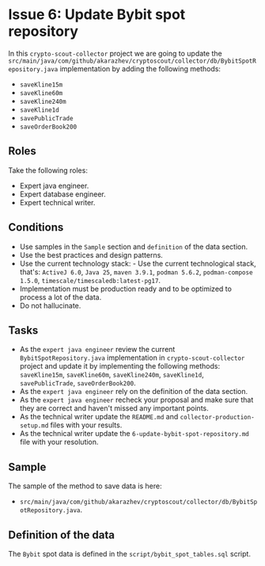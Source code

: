 # Issue 6: Update Bybit spot repository

In this `crypto-scout-collector` project we are going to update the
`src/main/java/com/github/akarazhev/cryptoscout/collector/db/BybitSpotRepository.java` implementation by adding the
following methods:
- `saveKline15m`
- `saveKline60m`
- `saveKline240m`
- `saveKline1d`
- `savePublicTrade`
- `saveOrderBook200`

## Roles

Take the following roles:

- Expert java engineer.
- Expert database engineer.
- Expert technical writer.

## Conditions

- Use samples in the `Sample` section and `definition` of the data section.
- Use the best practices and design patterns.
- Use the current technology stack: - Use the current technological stack, that's: `ActiveJ 6.0`, `Java 25`,
  `maven 3.9.1`, `podman 5.6.2`, `podman-compose 1.5.0`, `timescale/timescaledb:latest-pg17`.
- Implementation must be production ready and to be optimized to process a lot of the data.
- Do not hallucinate.

## Tasks

- As the `expert java engineer` review the current `BybitSpotRepository.java` implementation in `crypto-scout-collector`
  project and update it by implementing the following methods: `saveKline15m`, `saveKline60m`, `saveKline240m`, 
  `saveKline1d`, `savePublicTrade`, `saveOrderBook200`.
- As the `expert java engineer` rely on the definition of the data section.
- As the `expert java engineer` recheck your proposal and make sure that they are correct and haven't missed any
  important points.
- As the technical writer update the `README.md` and `collector-production-setup.md` files with your results.
- As the technical writer update the `6-update-bybit-spot-repository.md` file with your resolution.

## Sample

The sample of the method to save data is here:

- `src/main/java/com/github/akarazhev/cryptoscout/collector/db/BybitSpotRepository.java`.

## Definition of the data

The `Bybit` spot data is defined in the `script/bybit_spot_tables.sql` script.